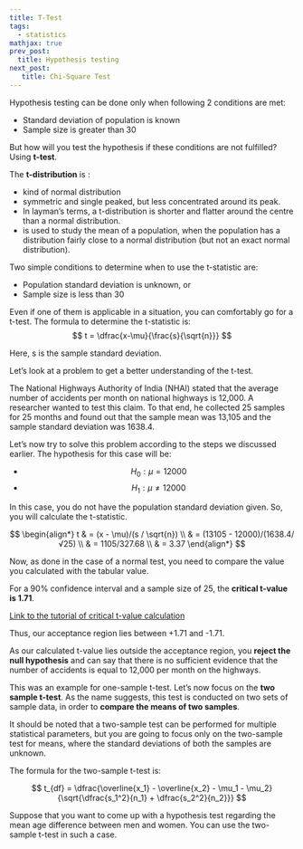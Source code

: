 ```yaml
---
title: T-Test
tags:
  - statistics
mathjax: true
prev_post: 
  title: Hypothesis testing
next_post: 
   title: Chi-Square Test
---
```


Hypothesis testing can be done only when following 2 conditions are met:

+ Standard deviation of population is known
+ Sample size is greater than 30

But how will you test the hypothesis if these conditions are not fulfilled? Using **t-test**.

The **t-distribution** is :

+ kind of normal distribution
+ symmetric and single peaked, but less concentrated around its peak.
+ In layman’s terms, a t-distribution is shorter and flatter around the centre than a normal distribution.
+ is used to study the mean of a population, when the population has a distribution fairly close to a normal distribution (but not an exact normal distribution).

Two simple conditions to determine when to use the t-statistic are:

+ Population standard deviation is unknown, or
+ Sample size is less than 30
<!--more-->

Even if one of them is applicable in a situation, you can comfortably go for a t-test. The formula to determine the t-statistic is:  
$$ t = \dfrac{x-\mu}{\frac{s}{\sqrt{n}}} $$

Here, s is the sample standard deviation.

Let’s look at a problem to get a better understanding of the t-test.

The National Highways Authority of India (NHAI) stated that the average number of accidents per month on national highways is 12,000. A researcher wanted to test this claim. To that end, he  collected 25 samples for 25 months and found out that the sample mean was 13,105 and the sample standard deviation was 1638.4.

Let’s now try to solve this problem according to the steps we discussed earlier.
The hypothesis for this case will be:

+ $$ H_0: μ=12000 $$
+ $$ H_1: μ \ne 12000 $$

In this case, you do not have the population standard deviation given. So, you will calculate the t-statistic.

$$
\begin{align*}
t & = (x - \mu)/(s / \sqrt{n}) \\
& = (13105 - 12000)/(1638.4/√25) \\
& = 1105/327.68 \\
& = 3.37
\end{align*}
$$

Now, as done in the case of a normal test, you need to compare the value you calculated with the tabular value.

For a 90% confidence interval and a sample size of 25, the **critical t-value is 1.71**.

[Link to the tutorial of critical t-value calculation](http://www.dummies.com/education/math/statistics/how-to-find-t-values-for-confidence-intervals/)

Thus, our acceptance region lies between +1.71 and -1.71.

As our calculated t-value lies outside the acceptance region, you **reject the null hypothesis** and can say that there is no sufficient evidence that the number of accidents is equal to 12,000 per month on the highways.

This was an example for one-sample t-test. Let’s now focus on the **two sample t-test**. As the name suggests, this test is conducted on two sets of sample data, in order to **compare the means of two samples**.

It should be noted that a two-sample test can be performed for multiple statistical parameters, but you are going to focus only on the two-sample test for means, where the standard deviations of both the samples are unknown.

The formula for the two-sample t-test is:

$$ t_{df} = \dfrac{\overline{x_1} - \overline{x_2} - \mu_1 - \mu_2}{\sqrt{\dfrac{s_1^2}{n_1} + \dfrac{s_2^2}{n_2}}} $$

Suppose that you want to come up with a hypothesis test regarding the mean age difference between men and women. You can use the two-sample t-test in such a case.
